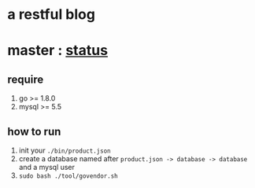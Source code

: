 
# a restful blog
# master : [status](https://travis-ci.org/dongshimou/gopost.svg?branch=master)
## require
1. go >= 1.8.0
1. mysql >= 5.5

## how to run
1. init your `./bin/product.json`
1. create a database named after `product.json -> database -> database`
and a mysql user
1. `sudo bash ./tool/govendor.sh`